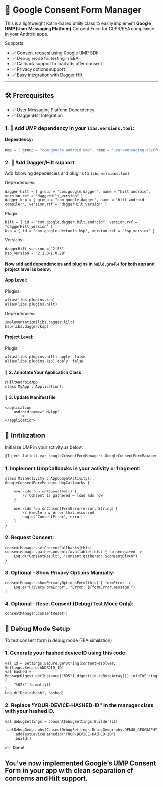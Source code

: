 # 📜 Google Consent Form Manager

This is a lightweight Kotlin-based utility class to easily implement **Google UMP (User Messaging Platform)** Consent Form for GDPR/EEA compliance in your Android apps.

Supports:
- ✅ Consent request using [Google UMP SDK](https://developers.google.com/admob/android/privacy)
- ✅ Debug mode for testing in EEA
- ✅ Callback support to load ads after consent
- ✅ Privacy options support
- ✅ Easy integration with Dagger Hilt

---

## 🛠️ Prerequisites

- ✅ User Messaging Platform Dependency
- ✅ Dagger/Hilt Integration

### 1. 📌 Add UMP dependency in your `libs.versions.toml`:

#### Dependency:
```kotlin dsl
ump = { group = "com.google.android.ump", name = "user-messaging-platform", version.ref = "ump_version" }
```

### 2. 📌 Add Dagger/Hilt support

Add following depedencies and plugins to `libs.versions.toml`

Dependencies:
```depdencies
dagger-hilt = { group = "com.google.dagger", name = "hilt-android", version.ref = "daggerHilt_version" }
dagger-ksp = { group = "com.google.dagger", name = "hilt-android-compiler", version.ref = "daggerHilt_version" }
```
Plugin:
```plugin
hilt = { id = "com.google.dagger.hilt.android", version.ref = "daggerHilt_version" }
ksp = { id = "com.google.devtools.ksp", version.ref = "ksp_version" }
```
Versions:
```versions
daggerHilt_version = "2.55"
ksp_version = "2.1.0-1.0.29"
```

#### Now add add dependencies and plugins in `build.gradle` for both app and project level as below:
#### App Level:

Plugins:
```plugin
alias(libs.plugins.ksp)
alias(libs.plugins.hilt)
```
Dependencies:
```depdencies
implementation(libs.dagger.hilt)
ksp(libs.dagger.ksp)
```
#### Project Level:
Plugin:
```plugin
alias(libs.plugins.hilt) apply  false
alias(libs.plugins.ksp) apply  false
```

#### 📌 2. Annotate Your Application Class

```anotate
@HiltAndroidApp
class MyApp : Application()
```

#### 📌 3. Update Manifest file

```update
<application
    android:name=".MyApp"
    ... >
</application>
```

## 📜 Initilization
Initialize UMP in your activity as below:

```initialize
@Inject latinit var googleConsentFormManager: GoogleConsentFormManager
```

### 1. Implement UmpCallbacks in your activity or fragment:

```callbacks
class MainActivity : AppCompatActivity(), GoogleConsentFormManager.UmpCallbacks {

    override fun onRequestAds() {
        // Consent is gathered — load ads now
    }

    override fun onConsentFormError(error: String) {
        // Handle any error that occurred
        Log.e("ConsentError", error)
    }
}
```

### 2. Request Consent:

```request
consentManager.setConsentCallbacks(this)
consentManager.gatherConsentIfAvailable(this) { consentGiven ->
    Log.d("ConsentResult", "Consent gathered: $consentGiven")
}
```

### 3. Optional – Show Privacy Options Manually:

```optional
consentManager.showPrivacyOptionsForm(this) { formError ->
    Log.e("PrivacyFormError", "Error: ${formError.message}")
}
```

### 4. Optional – Reset Consent (Debug/Test Mode Only):

```debug cancel
consentManager.consentReset()
```
## 🧪 Debug Mode Setup
To test consent form in debug mode (EEA simulation)

### 1. Generate your hashed device ID using this code:

```debug
val id = Settings.Secure.getString(contentResolver, Settings.Secure.ANDROID_ID)
val hashed = MessageDigest.getInstance("MD5").digest(id.toByteArray()).joinToString("") {
    "%02x".format(it)
}
Log.d("DeviceHash", hashed)
```

### 2. Replace "YOUR-DEVICE-HASHED-ID" in the manager class with your hashed ID.

```replace
val debugSettings = ConsentDebugSettings.Builder(it)
    .setDebugGeography(ConsentDebugSettings.DebugGeography.DEBUG_GEOGRAPHY_EEA)
    .addTestDeviceHashedId("YOUR-DEVICE-HASHED-ID")
    .build()
```

#✅ Done!
## You’ve now implemented Google’s UMP Consent Form in your app with clean separation of concerns and Hilt support.


